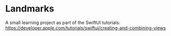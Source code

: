 # Landmarks
A small learning project as part of the SwiftUI tutorials: https://developer.apple.com/tutorials/swiftui/creating-and-combining-views 
